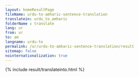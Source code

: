 ```yaml
---
layout: homeResultPage
fileName: urdu-to-amharic-sentence-translation
translatein: urdu_to_amharic
folderName : translate
lang: ur
from: ur
to: am
langname: urdu-to
permalink: /ur/urdu-to-amharic-sentence-translation/result
sitemap: false
nointernationalization: true
---
```

{% include result/translateinto.html %}

<script src="/js/result/translation.js" data-foldername="{{page.folderName}}" data-lang="{{page.lang}}"></script>
